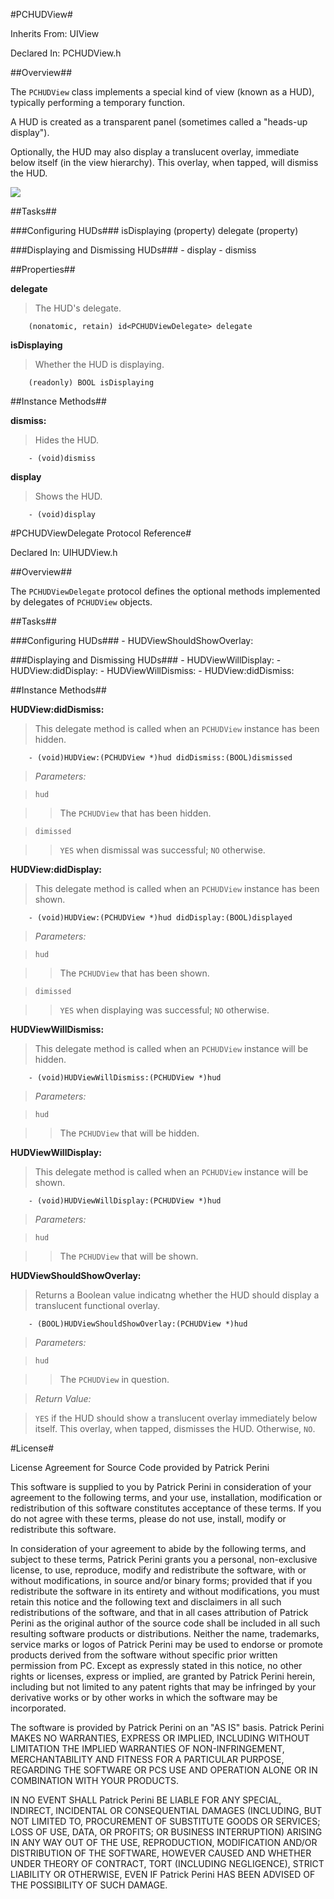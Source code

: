#PCHUDView#



Inherits From:    UIView

Declared In:      PCHUDView.h


##Overview##

The `PCHUDView` class implements a special kind of view (known as a HUD), typically performing a temporary function.

A HUD is created as a transparent panel (sometimes called a "heads-up display").

Optionally, the HUD may also display a translucent overlay, immediate below itself (in the view hierarchy). This overlay, when tapped, will dismiss the HUD.

<img src="http://i.imgur.com/WzHyS.gif"/>

##Tasks##

###Configuring HUDs###
    isDisplaying (property)
    delegate     (property)

###Displaying and Dismissing HUDs###
    - display
    - dismiss

##Properties##

**delegate**

>The HUD's delegate.

        (nonatomic, retain) id<PCHUDViewDelegate> delegate
        
**isDisplaying**

>Whether the HUD is displaying.

        (readonly) BOOL isDisplaying

##Instance Methods##

**dismiss:**

>Hides the HUD.

        - (void)dismiss

**display**

>Shows the HUD.

        - (void)display

#PCHUDViewDelegate Protocol Reference#



Declared In:      UIHUDView.h


##Overview##

The `PCHUDViewDelegate` protocol defines the optional methods implemented by delegates of `PCHUDView` objects. 

##Tasks##

###Configuring HUDs###
    - HUDViewShouldShowOverlay:
    
###Displaying and Dismissing HUDs###
    - HUDViewWillDisplay:
    - HUDView:didDisplay:
    - HUDViewWillDismiss:
    - HUDView:didDismiss:

##Instance Methods##

**HUDView:didDismiss:**

>This delegate method is called when an `PCHUDView` instance has been hidden.

        - (void)HUDView:(PCHUDView *)hud didDismiss:(BOOL)dismissed

>*Parameters:*

>`hud`

>>The `PCHUDView` that has been hidden.

>`dimissed`

>>`YES` when dismissal was successful; `NO` otherwise.

**HUDView:didDisplay:**

>This delegate method is called when an `PCHUDView` instance has been shown.

        - (void)HUDView:(PCHUDView *)hud didDisplay:(BOOL)displayed

>*Parameters:*

>`hud`

>>The `PCHUDView` that has been shown.

>`dimissed`

>>`YES` when displaying was successful; `NO` otherwise.

**HUDViewWillDismiss:**

>This delegate method is called when an `PCHUDView` instance will be hidden.

        - (void)HUDViewWillDismiss:(PCHUDView *)hud

>*Parameters:*

>`hud`

>>The `PCHUDView` that will be hidden.

**HUDViewWillDisplay:**

>This delegate method is called when an `PCHUDView` instance will be shown.

        - (void)HUDViewWillDisplay:(PCHUDView *)hud

>*Parameters:*

>`hud`

>>The `PCHUDView` that will be shown.

**HUDViewShouldShowOverlay:**

>Returns a Boolean value indicatng whether the HUD should display a translucent functional overlay.

        - (BOOL)HUDViewShouldShowOverlay:(PCHUDView *)hud

>*Parameters:*

>`hud`

>>The `PCHUDView` in question.

>*Return Value:*

>`YES` if the HUD should show a translucent overlay immediately below itself. This overlay, when tapped, dismisses the HUD. Otherwise, `NO`.

#License#

License Agreement for Source Code provided by Patrick Perini

This software is supplied to you by Patrick Perini in consideration of your agreement to the following terms, and your use, installation, modification or redistribution of this software constitutes acceptance of these terms. If you do not agree with these terms, please do not use, install, modify or redistribute this software.

In consideration of your agreement to abide by the following terms, and subject to these terms, Patrick Perini grants you a personal, non-exclusive license, to use, reproduce, modify and redistribute the software, with or without modifications, in source and/or binary forms; provided that if you redistribute the software in its entirety and without modifications, you must retain this notice and the following text and disclaimers in all such redistributions of the software, and that in all cases attribution of Patrick Perini as the original author of the source code shall be included in all such resulting software products or distributions. Neither the name, trademarks, service marks or logos of Patrick Perini may be used to endorse or promote products derived from the software without specific prior written permission from PC. Except as expressly stated in this notice, no other rights or licenses, express or implied, are granted by Patrick Perini herein, including but not limited to any patent rights that may be infringed by your derivative works or by other works in which the software may be incorporated.

The software is provided by Patrick Perini on an "AS IS" basis. Patrick Perini MAKES NO WARRANTIES, EXPRESS OR IMPLIED, INCLUDING WITHOUT LIMITATION THE IMPLIED WARRANTIES OF NON-INFRINGEMENT, MERCHANTABILITY AND FITNESS FOR A PARTICULAR PURPOSE, REGARDING THE SOFTWARE OR PCS USE AND OPERATION ALONE OR IN COMBINATION WITH YOUR PRODUCTS.

IN NO EVENT SHALL Patrick Perini BE LIABLE FOR ANY SPECIAL, INDIRECT, INCIDENTAL OR CONSEQUENTIAL DAMAGES (INCLUDING, BUT NOT LIMITED TO, PROCUREMENT OF SUBSTITUTE GOODS OR SERVICES; LOSS OF USE, DATA, OR PROFITS; OR BUSINESS INTERRUPTION) ARISING IN ANY WAY OUT OF THE USE, REPRODUCTION, MODIFICATION AND/OR DISTRIBUTION OF THE SOFTWARE, HOWEVER CAUSED AND WHETHER UNDER THEORY OF CONTRACT, TORT (INCLUDING NEGLIGENCE), STRICT LIABILITY OR OTHERWISE, EVEN IF Patrick Perini HAS BEEN ADVISED OF THE POSSIBILITY OF SUCH DAMAGE.
